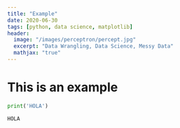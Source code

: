 ```yaml
---
title: "Example"
date: 2020-06-30
tags: [python, data science, matplotlib]
header:
  image: "/images/perceptron/percept.jpg"
  excerpt: "Data Wrangling, Data Science, Messy Data"
  mathjax: "true"
---
```


# This is an example


```python
print('HOLA')
```

```python
HOLA
```

